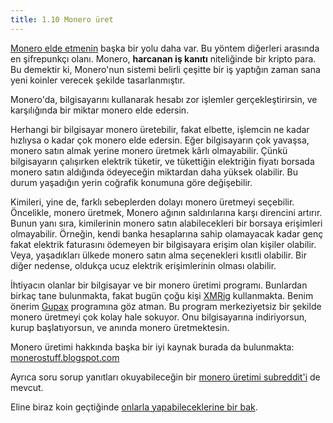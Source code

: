 ```yaml
---
title: 1.10 Monero üret
---
```


[Monero elde etmenin](1.06_getting_monero.md) başka bir yolu daha var.
Bu yöntem diğerleri arasında en şifrepunkçı olanı.  Monero, **harcanan
iş kanıtı** niteliğinde bir kripto para.  Bu demektir ki, Monero'nun
sistemi belirli çeşitte bir iş yaptığın zaman sana yeni koinler
verecek şekilde tasarlanmıştır.

Monero'da, bilgisayarını kullanarak hesabı zor işlemler
gerçekleştirirsin, ve karşılığında bir miktar monero elde edersin.

Herhangi bir bilgisayar monero üretebilir, fakat elbette, işlemcin ne
kadar hızlıysa o kadar çok monero elde edersin.  Eğer bilgisayarın çok
yavaşsa, monero satın almak yerine monero üretmek kârlı olmayabilir.
Çünkü bilgisayarın çalışırken elektrik tüketir, ve tükettiğin
elektriğin fiyatı borsada monero satın aldığında ödeyeceğin miktardan
daha yüksek olabilir.  Bu durum yaşadığın yerin coğrafik konumuna göre
değişebilir.

Kimileri, yine de, farklı sebeplerden dolayı monero üretmeyi
seçebilir.  Öncelikle, monero üretmek, Monero ağının saldırılarına
karşı direncini artırır.  Bunun yanı sıra, kimilerinin monero satın
alabilecekleri bir borsaya erişimleri olmayabilir.  Örneğin, kendi
banka hesaplarına sahip olamayacak kadar genç fakat elektrik
faturasını ödemeyen bir bilgisayara erişim olan kişiler olabilir.
Veya, yaşadıkları ülkede monero satın alma seçenekleri kısıtli
olabilir.  Bir diğer nedense, oldukça ucuz elektrik erişimlerinin
olması olabilir.

İhtiyacın olanlar bir bilgisayar ve bir monero üretimi programı.
Bunlardan birkaç tane bulunmakta, fakat bugün çoğu kişi
[XMRig](https://xmrig.com/) kullanmakta.  Benim önerim
[Gupax](https://gupax.io/) programına göz atman.  Bu program
merkeziyetsiz bir şekilde monero üretmeyi çok kolay hale sokuyor.  Onu
bilgisayarına indiriyorsun, kurup başlatıyorsun, ve anında monero
üretmektesin.

Monero üretimi hakkında başka bir iyi kaynak burada da bulunmakta:
[monerostuff.blogspot.com](https://monerostuff.blogspot.com/)

Ayrıca soru sorup yanıtları okuyabileceğin bir [monero üretimi
subreddit'i](https://www.reddit.com/r/MoneroMining/) de mevcut.

Eline biraz koin geçtiğinde [onlarla yapabileceklerine bir
bak](1.13_use_monero.md).

